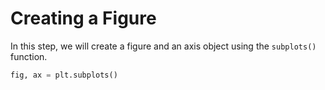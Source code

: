 # Creating a Figure

In this step, we will create a figure and an axis object using the `subplots()` function.

```python
fig, ax = plt.subplots()
```
